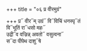 +++
title = "०६ प्र वीरमुग्रं"

+++
प्र᳓ वीर᳓म् उग्रं᳓ वि᳓विचिं धनस्पृ᳓तं  
वि᳓भूतिं रा᳓धसो महः᳓  
उद्री᳓व वज्रिन्न् अवतो᳓ वसुत्वना᳓  
स᳓दा पीपेथ दाशु᳓षे